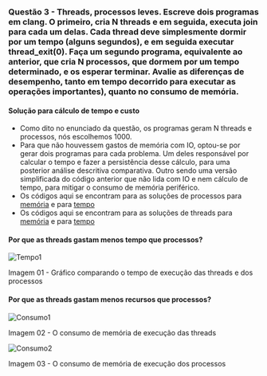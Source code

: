 ### Questão 3 - Threads, processos leves. Escreve dois programas em clang. O primeiro, cria N threads e em seguida, executa join para cada um delas. Cada thread deve simplesmente dormir por um tempo (alguns segundos), e em seguida executar thread_exit(0). Faça um segundo programa, equivalente ao anterior, que cria N processos, que dormem por um tempo determinado, e os esperar terminar. Avalie as diferenças de desempenho, tanto em tempo decorrido para executar as operações importantes), quanto no consumo de memória.


#### Solução para cálculo de tempo e custo

* Como dito no enunciado da questão, os programas geram N threads e processos, nós escolhemos 1000.
* Para que não houvessem gastos de memória com IO, optou-se por gerar dois programas para cada problema. Um deles responsável por calcular o tempo e fazer a persistência desse cálculo, para uma posterior análise descritiva comparativa. Outro sendo uma versão simplificada do código anterior que não lida com IO e nem cálculo de tempo, para mitigar o consumo de memória periférico.
* Os códigos aqui se encontram para as soluções de processos para [memória](https://github.com/IannCarvalho/programacao-concorrente/blob/master/Lista01/Quest%C3%A3o03/ProcessMemory.C) e para [tempo](https://github.com/IannCarvalho/programacao-concorrente/blob/master/Lista01/Quest%C3%A3o03/ProcessTime.C)
* Os códigos aqui se encontram para as soluções de threads para [memória](https://github.com/IannCarvalho/programacao-concorrente/blob/master/Lista01/Quest%C3%A3o03/ThreadMemory.C) e para [tempo](https://github.com/IannCarvalho/programacao-concorrente/blob/master/Lista01/Quest%C3%A3o03/ThreadTime.C)

#### Por que as threads gastam menos tempo que processos?
![Tempo1](https://imagizer.imageshack.com/img921/9671/Pr0JpP.png)

Imagem 01 - Gráfico comparando o tempo de execução das threads e dos processos

#### Por que as threads gastam menos recursos que processos?

![Consumo1](https://imagizer.imageshack.com/img921/463/yR4soa.png)

Imagem 02 - O consumo de memória de execução das threads

![Consumo2](https://imagizer.imageshack.com/img924/5390/Z4coBN.png)

Imagem 03 - O consumo de memória de execução dos processos
